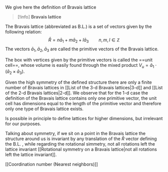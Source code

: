 We give here the definition of Bravais lattice

>[!info] **Bravais lattice**
>
The Bravais lattice (abbreviated as B.L.) is a set of vectors given by the following relation: 
$$\bar{R} = n\bar{a}_1+m\bar{a}_2+l\bar{a}_3 \qquad n,m,l \in \mathbb{Z}$$
The vectors $\bar{a}_1, \bar{a}_2, \bar{a}_3$ are called the primitive vectors of the Bravais lattice.

The box with vertices given by the primitive vectors is called the ==unit cell==, whose volume is easily found through the mixed product $V_u = \bar{a}_1 \cdot (\bar{a}_2 \times \bar{a}_3)$.

Given the high symmetry of the defined structure there are only a finite number of Bravais lattices in [[List of the 3-d Bravais lattices|3-d]] and [[List of the 2-d Bravais lattices|2-d]]. We observe that for the 1-d case the definition of the Bravais lattice contains only one primitive vector, the unit cell has dimensions equal to the length of the primitive vector and therefore only one type of Bravais lattice exists.

Is possible in principle to define lattices for higher dimensions, but irrelevant for our purposes.

Talking about symmetry, if we sit on a point in the Bravais lattice the structure around us is invariant by any translation of the $\bar{R}$ vector defining the B.L. , while regarding the rotational simmetry, not all rotations left the lattice invariant [[Rotational symmetry on a Bravais lattice|not all rotations left the lattice invariant]].

[[Coordination number (Nearest neighbors)]]
